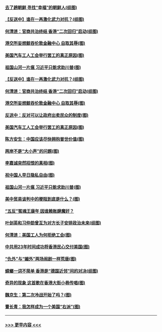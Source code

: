 #### [去了趟朝鲜 寻找“幸福”的朝鲜人(组图)](../pages/p4/907939.md?t=09200322) 
#### [【反送中】谁在一再激化武力对抗？(组图)](../pages/p4/907935.md?t=09200322) 
#### [何清涟：官商共治终结 香港“二次回归”启动(组图)](../pages/p4/907931.md?t=09200322) 
#### [港交所妄想鲸吞伦敦金融中心 自取其辱(图)](../pages/p4/907926.md?t=09200322) 
#### [美国汽车工人工会举行罢工的真正原因(图)](../pages/p4/907906.md?t=09200322) 
#### [祖国山河一片瘟 习近平只能求助川普(图)](../pages/p4/907796.md?t=09200322) 
#### [【反送中】谁在一再激化武力对抗？(组图)](../pages/p4/907935.md?t=09200322) 
#### [何清涟：官商共治终结 香港“二次回归”启动(组图)](../pages/p4/907931.md?t=09200322) 
#### [港交所妄想鲸吞伦敦金融中心 自取其辱(图)](../pages/p4/907926.md?t=09200322) 
#### [反送中：反对可以让政府出卖民众的制度(图)](../pages/p4/907923.md?t=09200322) 
#### [美国汽车工人工会举行罢工的真正原因(图)](../pages/p4/907906.md?t=09200322) 
#### [陈方安生：中国应该尽快拥抱普世价值(图)](../pages/p4/907826.md?t=09200322) 
#### [两岸不是“大小声”的问题(图)](../pages/p4/907825.md?t=09200322) 
#### [李嘉诚突然招恨的真相(图)](../pages/p4/907799.md?t=09200322) 
#### [祝中国人早日隐私自由(图)](../pages/p4/907797.md?t=09200322) 
#### [祖国山河一片瘟 习近平只能求助川普(图)](../pages/p4/907796.md?t=09200322) 
#### [美中贸易谈判中的梗阻到底是什么？(图)](../pages/p4/907791.md?t=09200322) 
#### [“五反”冤魂王康年 因谁赖账肆魔奸？](../pages/p4/907787.md?t=09200322) 
#### [叶剑英和习仲勋曾互为对方长子安排政治未来(组图)](../pages/p4/907786.md?t=09200322) 
#### [何清涟：美国工人为何拒绝工会(图)](../pages/p4/907701.md?t=09200322) 
#### [中共用23年时间成功将香港民心交付美国(图)](../pages/p4/907698.md?t=09200322) 
#### [“仇外”与“媚外”两场闹剧一样荒唐(图)](../pages/p4/907689.md?t=09200322) 
#### [蟑螂一词不简单 香港是“德国近邻”间的对决(组图)](../pages/p4/907618.md?t=09200322) 
#### [奇异的现象 这首歌在香港大街小巷传唱(图)](../pages/p4/907583.md?t=09200322) 
#### [魏京生：第二次冷战开始了吗？(图)](../pages/p4/907581.md?t=09200322) 
#### [曹长青：我怎样成为一个美国“右派”(图)](../pages/p4/907580.md?t=09200322) 

----
#### [ >>> 更早内容 <<< ](../indexes/p4-earlier.md)
